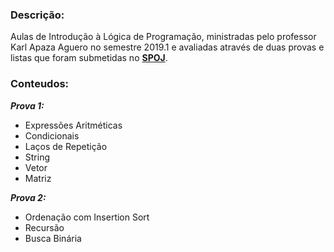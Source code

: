 ### Descrição:
Aulas de Introdução à Lógica de Programação, ministradas pelo professor Karl Apaza Aguero no semestre 2019.1 e avaliadas através de duas provas e listas que foram submetidas no **[SPOJ](https://br.spoj.com/)**.

### Conteudos:
**_Prova 1:_**
* Expressões Aritméticas
* Condicionais
* Laços de Repetição
* String
* Vetor
* Matriz

**_Prova 2:_**
* Ordenação com Insertion Sort
* Recursão
* Busca Binária

